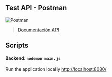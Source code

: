 

## Test API - Postman
![Postman](https://img.shields.io/badge/Postman-FF6C37?style=for-the-badge&logo=Postman&logoColor=white)
> [Documentación API](https://documenter.getpostman.com/view/15433212/Uz5FLHXE#cfec1e21-3b0d-44e3-bc97-65aa64bf9392)

## Scripts

#### Backend: `nodemon main.js`
Run the application locally
[http://localhost:8080/](http://localhost:8080/)


